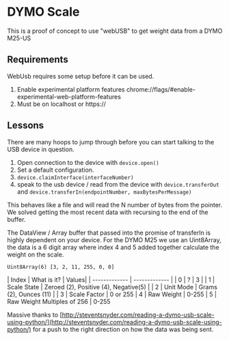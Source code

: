 # DYMO Scale

This is a proof of concept to use "webUSB" to get weight data from a DYMO M25-US

## Requirements

WebUsb requires some setup before it can be used.

1. Enable experimental platform features chrome://flags/#enable-experimental-web-platform-features
2. Must be on localhost or https://

## Lessons

There are many hoops to jump through before you can start talking to the USB device in question.

1. Open connection to the device with `device.open()`
2. Set a default configuration.
3. `device.claimInterface(interfaceNumber)`
4. speak to the usb device / read from the device with `device.transferOut` and `device.transferIn(endpointNumber, maxBytesPerMessage)`

This behaves like a file and will read the N number of bytes from the pointer.  We solved getting the most recent data with recursing to the end of the buffer.

The DataView / Array buffer that passed into the promise of transferIn is highly dependent on your device.  For the DYMO M25 we use an Uint8Array,  the data is a 6 digit array where index 4 and 5 added together calculate the weight on the scale.

`Uint8Array(6) [3, 2, 11, 255, 0, 0]`

| Index  | What is it?  | Values|
| ------------- | ------------- |
| 0  | ? | 3 |
| 1  | Scale State | Zeroed (2), Positive (4), Negative(5)  |
| 2  | Unit Mode | Grams (2), Ounces (11)  |
| 3  | Scale Factor | 0 or 255
| 4  | Raw Weight  | 0-255
| 5  | Raw Weight Multiples of 256  |  0-255

Massive thanks to [http://steventsnyder.com/reading-a-dymo-usb-scale-using-python/](http://steventsnyder.com/reading-a-dymo-usb-scale-using-python/) for a push to the right direction on how the data was being sent.
